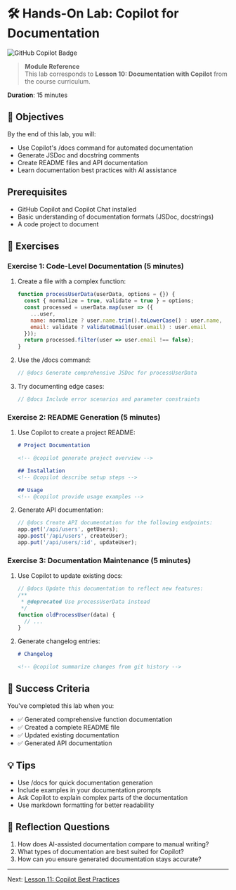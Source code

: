 # 🛠️ Hands-On Lab: Copilot for Documentation

![GitHub Copilot Badge](https://img.shields.io/badge/GitHub-Copilot-blue?style=flat-square&logo=github)

> **Module Reference**  
> This lab corresponds to **Lesson 10: Documentation with Copilot** from the course curriculum.

**Duration**: 15 minutes

## 🎯 Objectives

By the end of this lab, you will:
- Use Copilot's /docs command for automated documentation
- Generate JSDoc and docstring comments
- Create README files and API documentation
- Learn documentation best practices with AI assistance

## Prerequisites

- GitHub Copilot and Copilot Chat installed
- Basic understanding of documentation formats (JSDoc, docstrings)
- A code project to document

## 🔨 Exercises

### Exercise 1: Code-Level Documentation (5 minutes)

1. Create a file with a complex function:
   ```javascript
   function processUserData(userData, options = {}) {
     const { normalize = true, validate = true } = options;
     const processed = userData.map(user => ({
       ...user,
       name: normalize ? user.name.trim().toLowerCase() : user.name,
       email: validate ? validateEmail(user.email) : user.email
     }));
     return processed.filter(user => user.email !== false);
   }
   ```

2. Use the /docs command:
   ```javascript
   // @docs Generate comprehensive JSDoc for processUserData
   ```

3. Try documenting edge cases:
   ```javascript
   // @docs Include error scenarios and parameter constraints
   ```

### Exercise 2: README Generation (5 minutes)

1. Use Copilot to create a project README:
   ```markdown
   # Project Documentation
   
   <!-- @copilot generate project overview -->
   
   ## Installation
   <!-- @copilot describe setup steps -->
   
   ## Usage
   <!-- @copilot provide usage examples -->
   ```

2. Generate API documentation:
   ```javascript
   // @docs Create API documentation for the following endpoints:
   app.get('/api/users', getUsers);
   app.post('/api/users', createUser);
   app.put('/api/users/:id', updateUser);
   ```

### Exercise 3: Documentation Maintenance (5 minutes)

1. Use Copilot to update existing docs:
   ```javascript
   // @docs Update this documentation to reflect new features:
   /**
    * @deprecated Use processUserData instead
    */
   function oldProcessUser(data) {
     // ...
   }
   ```

2. Generate changelog entries:
   ```markdown
   # Changelog
   
   <!-- @copilot summarize changes from git history -->
   ```

## 🎉 Success Criteria

You've completed this lab when you:
- ✅ Generated comprehensive function documentation
- ✅ Created a complete README file
- ✅ Updated existing documentation
- ✅ Generated API documentation

## 💡 Tips

- Use /docs for quick documentation generation
- Include examples in your documentation prompts
- Ask Copilot to explain complex parts of the documentation
- Use markdown formatting for better readability

## 🤔 Reflection Questions

1. How does AI-assisted documentation compare to manual writing?
2. What types of documentation are best suited for Copilot?
3. How can you ensure generated documentation stays accurate?

---

Next: [Lesson 11: Copilot Best Practices](./hol-lesson-11.md) 